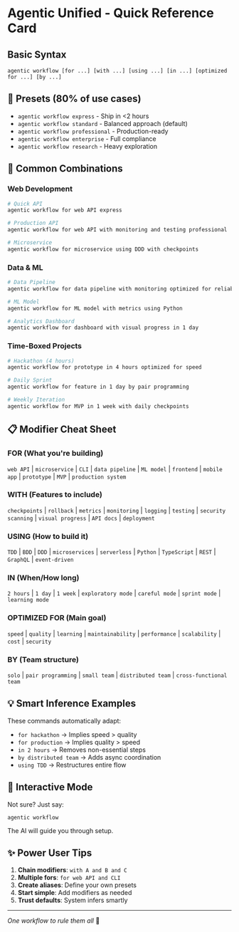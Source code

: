 # Agentic Unified - Quick Reference Card

## Basic Syntax
```
agentic workflow [for ...] [with ...] [using ...] [in ...] [optimized for ...] [by ...]
```

## 🚀 Presets (80% of use cases)
- `agentic workflow express` - Ship in <2 hours
- `agentic workflow standard` - Balanced approach (default)
- `agentic workflow professional` - Production-ready
- `agentic workflow enterprise` - Full compliance
- `agentic workflow research` - Heavy exploration

## 🎯 Common Combinations

### Web Development
```bash
# Quick API
agentic workflow for web API express

# Production API  
agentic workflow for web API with monitoring and testing professional

# Microservice
agentic workflow for microservice using DDD with checkpoints
```

### Data & ML
```bash
# Data Pipeline
agentic workflow for data pipeline with monitoring optimized for reliability

# ML Model
agentic workflow for ML model with metrics using Python

# Analytics Dashboard
agentic workflow for dashboard with visual progress in 1 day
```

### Time-Boxed Projects
```bash
# Hackathon (4 hours)
agentic workflow for prototype in 4 hours optimized for speed

# Daily Sprint
agentic workflow for feature in 1 day by pair programming

# Weekly Iteration  
agentic workflow for MVP in 1 week with daily checkpoints
```

## 📋 Modifier Cheat Sheet

### FOR (What you're building)
`web API` | `microservice` | `CLI` | `data pipeline` | `ML model` | `frontend` | `mobile app` | `prototype` | `MVP` | `production system`

### WITH (Features to include)
`checkpoints` | `rollback` | `metrics` | `monitoring` | `logging` | `testing` | `security scanning` | `visual progress` | `API docs` | `deployment`

### USING (How to build it)
`TDD` | `BDD` | `DDD` | `microservices` | `serverless` | `Python` | `TypeScript` | `REST` | `GraphQL` | `event-driven`

### IN (When/How long)
`2 hours` | `1 day` | `1 week` | `exploratory mode` | `careful mode` | `sprint mode` | `learning mode`

### OPTIMIZED FOR (Main goal)
`speed` | `quality` | `learning` | `maintainability` | `performance` | `scalability` | `cost` | `security`

### BY (Team structure)
`solo` | `pair programming` | `small team` | `distributed team` | `cross-functional team`

## 💡 Smart Inference Examples

These commands automatically adapt:

- `for hackathon` → Implies speed > quality
- `for production` → Implies quality > speed  
- `in 2 hours` → Removes non-essential steps
- `by distributed team` → Adds async coordination
- `using TDD` → Restructures entire flow

## 🔧 Interactive Mode

Not sure? Just say:
```
agentic workflow
```
The AI will guide you through setup.

## ✨ Power User Tips

1. **Chain modifiers**: `with A and B and C`
2. **Multiple fors**: `for web API and CLI`
3. **Create aliases**: Define your own presets
4. **Start simple**: Add modifiers as needed
5. **Trust defaults**: System infers smartly

---
*One workflow to rule them all* 🎯